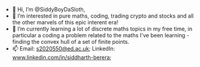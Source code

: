 - 👋 Hi, I’m @SiddyBoyDaSloth, 
- 👀 I’m interested in pure maths, coding, trading crypto and stocks and all the other marvels of this epic interent era!
- 🌱 I’m currently learning a lot of discrete maths topics in my free time, in particular a coding a problem related to the maths I've been learning - finding the convex hull of a set of finite points.
- 📫 Email: s2020550@ed.ac.uk; LinkedIn: www.linkedin.com/in/siddharth-berera;

<!---
SiddyBoyDaSloth/SiddyBoyDaSloth is a ✨ special ✨ repository because its `README.md` (this file) appears on your GitHub profile.
You can click the Preview link to take a look at your changes.
--->
